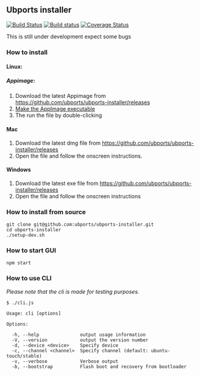## Ubports installer

[![Build Status](https://travis-ci.org/ubports/ubports-installer.svg?branch=master)](https://travis-ci.org/ubports/ubports-installer) [![Build status](https://ci.appveyor.com/api/projects/status/cjcqxleyfeuvv28s?svg=true)](https://ci.appveyor.com/project/mariogrip/ubports-installer) [![Coverage Status](https://coveralls.io/repos/github/ubports/ubports-installer/badge.svg?branch=master)](https://coveralls.io/github/ubports/ubports-installer?branch=master)

This is still under development expect some bugs

### How to install

#### Linux:


##### Appimage:
1. Download the latest Appimage from https://github.com/ubports/ubports-installer/releases
2. [Make the AppImage executable](https://github.com/AppImage/appimage.github.io/pull/44#partial-pull-merging)
3. The run the file by double-clicking


#### Mac

1. Download the latest dmg file from https://github.com/ubports/ubports-installer/releases
2. Open the file and follow the onscreen instructions.


#### Windows

1. Download the latest exe file from https://github.com/ubports/ubports-installer/releases
2. Open the file and follow the onscreen instructions


### How to install from source

```
git clone git@github.com:ubports/ubports-installer.git
cd ubports-installer
./setup-dev.sh
```

### How to start GUI

```
npm start
```

### How to use CLI

*Please note that the cli is made for testing purposes.*

```
$ ./cli.js

Usage: cli [options]

Options:

  -h, --help               output usage information
  -V, --version            output the version number
  -d, --device <device>    Specify device
  -c, --channel <channel>  Specify channel (default: ubuntu-touch/stable)
  -v, --verbose            Verbose output
  -b, --bootstrap          Flash boot and recovery from bootloader
```
